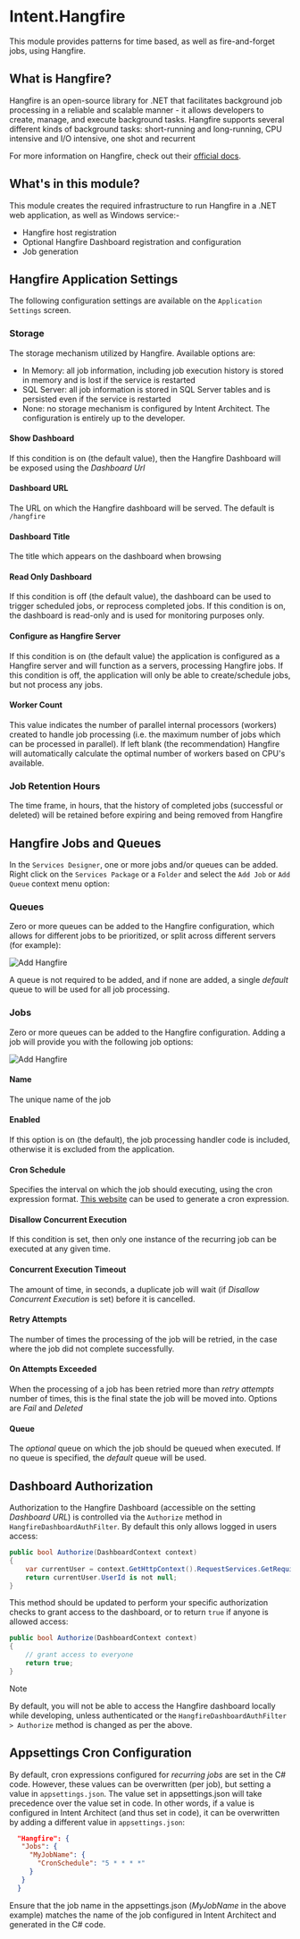 # Intent.Hangfire

This module provides patterns for time based, as well as fire-and-forget jobs, using Hangfire.

## What is Hangfire?

Hangfire is an open-source library for .NET that facilitates background job processing in a reliable and scalable manner - it allows developers to create, manage, and execute background tasks. Hangfire supports several different kinds of background tasks: short-running and long-running, CPU intensive and I/O intensive, one shot and recurrent

For more information on Hangfire, check out their [official docs](https://www.hangfire.io/).

## What's in this module?

This module creates the required infrastructure to run Hangfire in a .NET web application, as well as Windows service:-

* Hangfire host registration
* Optional Hangfire Dashboard registration and configuration
* Job generation

## Hangfire Application Settings

The following configuration settings are available on the `Application Settings` screen.

### Storage

The storage mechanism utilized by Hangfire. Available options are:

* In Memory: all job information, including job execution history is stored in memory and is lost if the service is restarted
* SQL Server: all job information is stored in SQL Server tables and is persisted even if the service is restarted
* None: no storage mechanism is configured by Intent Architect. The configuration is entirely up to the developer.

#### Show Dashboard

If this condition is on (the default value), then the Hangfire Dashboard will be exposed using the _Dashboard Url_

#### Dashboard URL

The URL on which the Hangfire dashboard will be served. The default is `/hangfire`

#### Dashboard Title

The title which appears on the dashboard when browsing

#### Read Only Dashboard

If this condition is off (the default value), the dashboard can be used to trigger scheduled jobs, or reprocess completed jobs. If this condition is on, the dashboard is read-only and is used for monitoring purposes only.

#### Configure as Hangfire Server

If this condition is on (the default value) the application is configured as a Hangfire server and will function as a servers, processing Hangfire jobs. If this condition is off, the application will only be able to create/schedule jobs, but not process any jobs.

#### Worker Count

This value indicates the number of parallel internal processors (workers) created to handle job processing (i.e. the maximum number of jobs which can be processed in parallel). If left blank (the recommendation) Hangfire will automatically calculate the optimal number of workers based on CPU's available.

### Job Retention Hours

The time frame, in hours, that the history of completed jobs (successful or deleted) will be retained before expiring and being removed from Hangfire

## Hangfire Jobs and Queues

In the `Services Designer`, one or more jobs and/or queues can be added. Right click on the `Services Package` or a `Folder` and select the `Add Job` or `Add Queue` context menu option:

### Queues

Zero or more queues can be added to the Hangfire configuration, which allows for different jobs to be prioritized, or split across different servers (for example):

![Add Hangfire](images/hangfire-queue-configuration.png)

A queue is not required to be added, and if none are added, a single _default_ queue to will be used for all job processing.

### Jobs

Zero or more queues can be added to the Hangfire configuration. Adding a job will provide you with the following job options:

![Add Hangfire](images/hangfire-job-configuration.png)

#### Name

The unique name of the job

#### Enabled

If this option is on (the default), the job processing handler code is included, otherwise it is excluded from the application.

#### Cron Schedule

Specifies the interval on which the job should executing, using the cron expression format. [This website](https://crontab.guru/) can be used to generate a cron expression.

#### Disallow Concurrent Execution

If this condition is set, then only one instance of the recurring job can be executed at any given time.

#### Concurrent Execution Timeout

The amount of time, in seconds, a duplicate job will wait (if _Disallow Concurrent Execution_ is set) before it is cancelled.

#### Retry Attempts

The number of times the processing of the job will be retried, in the case where the job did not complete successfully.

#### On Attempts Exceeded

When the processing of a job has been retried more than _retry attempts_ number of times, this is the final state the job will be moved into. Options are _Fail_ and _Deleted_

#### Queue

The _optional_ queue on which the job should be queued when executed. If no queue is specified, the _default_ queue will be used.

## Dashboard Authorization

Authorization to the Hangfire Dashboard (accessible on the setting _Dashboard URL_) is controlled via the `Authorize` method in `HangfireDashboardAuthFilter`. By default this only allows logged in users access:

``` csharp
public bool Authorize(DashboardContext context)
{
    var currentUser = context.GetHttpContext().RequestServices.GetRequiredService<ICurrentUserService>();
    return currentUser.UserId is not null;
}
```

This method should be updated to perform your specific authorization checks to grant access to the dashboard, or to return `true` if anyone is allowed access:

``` csharp
public bool Authorize(DashboardContext context)
{
    // grant access to everyone
    return true;
}
```

> [!NOTE]  
> By default, you will not be able to access the Hangfire dashboard locally while developing, unless authenticated or the `HangfireDashboardAuthFilter > Authorize` method is changed as per the above.

## Appsettings Cron Configuration

By default, cron expressions configured for _recurring jobs_ are set in the C# code. However, these values can be overwritten (per job), but setting a value in `appsettings.json`. The value set in appsettings.json will take precedence over the value set in code. In other words, if a value is configured in Intent Architect (and thus set in code), it can be overwritten by adding a different value in `appsettings.json`:

``` json
  "Hangfire": {
   "Jobs": {
     "MyJobName": {
       "CronSchedule": "5 * * * *"
     }
   }
  }
```

Ensure that the job name in the appsettings.json (_MyJobName_ in the above example) matches the name of the job configured in Intent Architect and generated in the C# code.
